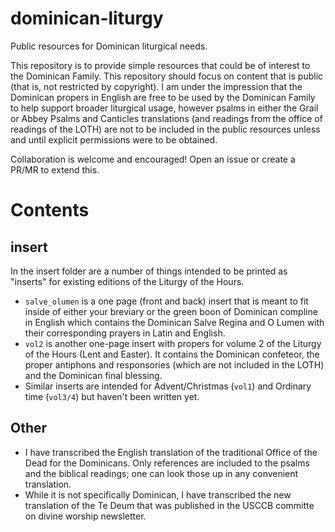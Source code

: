 # dominican-liturgy
Public resources for Dominican liturgical needs.

This repository is to provide simple resources that could be of interest to the Dominican Family.  This repository should focus on content that is public (that is, not restricted by copyright).  I am under the impression that the Dominican propers in English are free to be used by the Dominican Family to help support broader liturgical usage, however psalms in either the Grail or Abbey Psalms and Canticles translations (and readings from the office of readings of the LOTH) are not to be included in the public resources unless and until explicit permissions were to be obtained.

Collaboration is welcome and encouraged!  Open an issue or create a PR/MR to extend this.

# Contents
## insert
In the insert folder are a number of things intended to be printed as "inserts" for existing editions of the Liturgy of the Hours.  
* `salve_olumen` is a one page (front and back) insert that is meant to fit inside of either your breviary or the green boon of Dominican compline in English which contains the Dominican Salve Regina and O Lumen with their corresponding prayers in Latin and English.
* `vol2` is another one-page insert with propers for volume 2 of the Liturgy of the Hours (Lent and Easter).  It contains the Dominican confeteor, the proper antiphons and responsories (which are not included in the LOTH) and the Dominican final blessing. 
* Similar inserts are intended for Advent/Christmas (`vol1`) and Ordinary time (`vol3/4`) but haven't been written yet.

## Other
* I have transcribed the English translation of the traditional Office of the Dead for the Dominicans.  Only references are included to the psalms and the biblical readings; one can look those up in any convenient translation.
* While it is not specifically Dominican, I have transcribed the new translation of the Te Deum that was published in the USCCB committe on divine worship newsletter.
